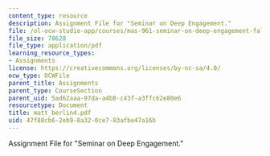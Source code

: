 ```yaml
---
content_type: resource
description: Assignment File for "Seminar on Deep Engagement."
file: /ol-ocw-studio-app/courses/mas-961-seminar-on-deep-engagement-fall-2004/47f88cb62eb98a320ce783afbe47a16b_matt_berlin4.pdf
file_size: 78628
file_type: application/pdf
learning_resource_types:
- Assignments
license: https://creativecommons.org/licenses/by-nc-sa/4.0/
ocw_type: OCWFile
parent_title: Assignments
parent_type: CourseSection
parent_uid: 5ad62aaa-97da-a4b8-c43f-a3ffc62e80e6
resourcetype: Document
title: matt_berlin4.pdf
uid: 47f88cb6-2eb9-8a32-0ce7-83afbe47a16b
---
```

Assignment File for "Seminar on Deep Engagement."